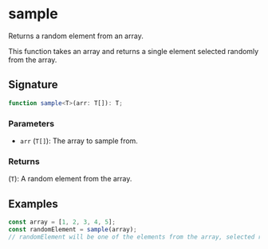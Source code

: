 # sample

Returns a random element from an array.

This function takes an array and returns a single element selected randomly from the array.

## Signature

```typescript
function sample<T>(arr: T[]): T;
```

### Parameters

- `arr` (`T[]`): The array to sample from.

### Returns

(`T`): A random element from the array.

## Examples

```typescript
const array = [1, 2, 3, 4, 5];
const randomElement = sample(array);
// randomElement will be one of the elements from the array, selected randomly.
```
